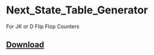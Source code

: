 # Next_State_Table_Generator
For JK or D Flip Flop Counters

## [Download](https://github.com/byter11/Next_State_Table_Generator/releases/download/1.1/program.exe)
